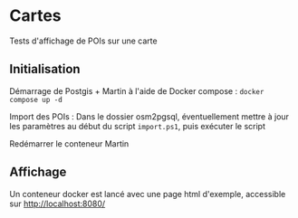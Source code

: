 # Cartes 

Tests d'affichage de POIs sur une carte

## Initialisation

Démarrage de Postgis + Martin à l'aide de Docker compose : `docker compose up -d`

Import des POIs : 
Dans le dossier osm2pgsql, éventuellement mettre à jour les paramètres au début du script `import.ps1`, puis exécuter le script

Redémarrer le conteneur Martin

## Affichage

Un conteneur docker est lancé avec une page html d'exemple, accessible sur [http://localhost:8080/](http://localhost:8080/)

